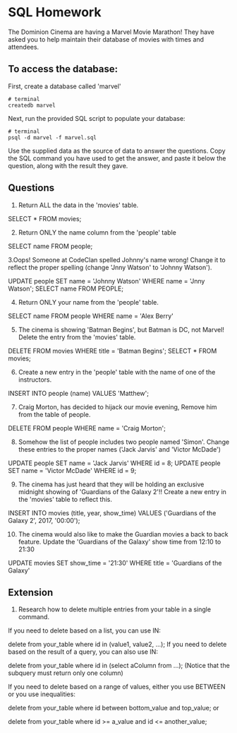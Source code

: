 # SQL Homework

The Dominion Cinema are having a Marvel Movie Marathon! They have asked you to help maintain their database of movies with times and attendees.

## To access the database:

First, create a database called 'marvel'
```
# terminal
createdb marvel
```

Next, run the provided SQL script to populate your database:
```
# terminal
psql -d marvel -f marvel.sql
```

Use the supplied data as the source of data to answer the questions.  Copy the SQL command you have used to get the answer, and paste it below the question, along with the result they gave.

## Questions

1. Return ALL the data in the 'movies' table.

  SELECT * FROM movies;

2. Return ONLY the name column from the 'people' table

  SELECT name FROM people;

3.Oops! Someone at CodeClan spelled Johnny's name wrong! Change it to reflect the proper spelling (change 'Jnny Watson' to 'Johnny Watson').

 UPDATE people SET name = 'Johnny Watson' WHERE name = 'Jnny Watson';
 SELECT name FROM PEOPLE; 

4. Return ONLY your name from the 'people' table.

  SELECT name FROM people WHERE name = 'Alex Berry'

5. The cinema is showing 'Batman Begins', but Batman is DC, not Marvel! Delete the entry from the 'movies' table.

  DELETE FROM movies WHERE title = 'Batman Begins';
  SELECT * FROM movies;

6. Create a new entry in the 'people' table with the name of one of the instructors.

 INSERT INTO people (name) VALUES 'Matthew';

7. Craig Morton, has decided to hijack our movie evening, Remove him from the table of people.

  DELETE FROM people WHERE name = 'Craig Morton';

8. Somehow the list of people includes two people named 'Simon'. Change these entries to the proper names ('Jack Jarvis' and 'Victor McDade')

  UPDATE people SET name = 'Jack Jarvis' WHERE id = 8;
  UPDATE people SET name = 'Victor McDade' WHERE id = 9;

9. The cinema has just heard that they will be holding an exclusive midnight showing of 'Guardians of the Galaxy 2'!! Create a new entry in the 'movies' table to reflect this.

  INSERT INTO movies (title, year, show_time) VALUES ('Guardians of the Galaxy 2', 2017, '00:00');

10. The cinema would also like to make the Guardian movies a back to back feature. Update the 'Guardians of the Galaxy' show time from 12:10 to 21:30

  UPDATE movies SET show_time = '21:30' WHERE title = 'Guardians of the Galaxy'

## Extension

1. Research how to delete multiple entries from your table in a single command.

If you need to delete based on a list, you can use IN:

delete from your_table
where id in (value1, value2, ...);
If you need to delete based on the result of a query, you can also use IN:

delete from your_table
where id in (select aColumn from ...);
(Notice that the subquery must return only one column)

If you need to delete based on a range of values, either you use BETWEEN or you use inequalities:

delete from your_table
where id between bottom_value and top_value;
or

delete from your_table
where id >= a_value and id <= another_value;
